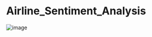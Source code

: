 # Airline_Sentiment_Analysis

![image](https://user-images.githubusercontent.com/44118554/127182924-b6842638-d616-48ca-9736-1c151c72332a.png)
